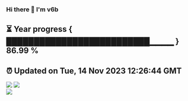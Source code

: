 ### Hi there 👋  I'm v6b  
⏳ Year progress { ██████████████████████████▁▁▁▁ } 86.99 %
---
⏰ Updated on Tue, 14 Nov 2023 12:26:44 GMT
---
![](https://github-readme-stats.vercel.app/api?username=v6b&bg_color=30,e96443,904e95&title_color=fff&text_color=fff&layout=compact)
![](https://github-readme-stats.vercel.app/api/top-langs/?username=v6b&layout=compact&bg_color=30,e96443,904e95&title_color=fff&text_color=fff)  
![](https://gcore.jsdelivr.net/gh/v6b/v6b@main/assets/github-contribution-grid-snake.svg)

